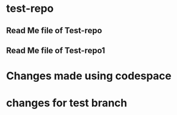 # test-repo
## Read Me file of Test-repo
## Read Me file of Test-repo1
# Changes made using codespace
# changes for test branch
